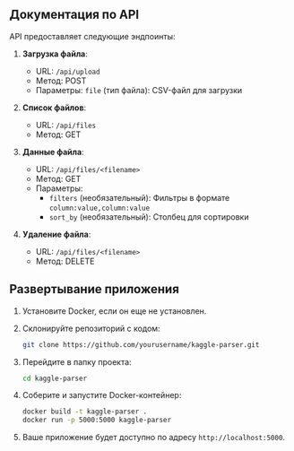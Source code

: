 
## Документация по API

API предоставляет следующие эндпоинты:

1. **Загрузка файла**:
   - URL: `/api/upload`
   - Метод: POST
   - Параметры: `file` (тип файла): CSV-файл для загрузки

2. **Список файлов**:
   - URL: `/api/files`
   - Метод: GET

3. **Данные файла**:
   - URL: `/api/files/<filename>`
   - Метод: GET
   - Параметры:
     - `filters` (необязательный): Фильтры в формате `column:value,column:value`
     - `sort_by` (необязательный): Столбец для сортировки

4. **Удаление файла**:
   - URL: `/api/files/<filename>`
   - Метод: DELETE

## Развертывание приложения

1. Установите Docker, если он еще не установлен.

2. Склонируйте репозиторий с кодом:

   ```bash
   git clone https://github.com/yourusername/kaggle-parser.git
   ```

3. Перейдите в папку проекта:

   ```bash
   cd kaggle-parser
   ```

4. Соберите и запустите Docker-контейнер:

   ```bash
   docker build -t kaggle-parser .
   docker run -p 5000:5000 kaggle-parser
   ```

5. Ваше приложение будет доступно по адресу `http://localhost:5000`.



